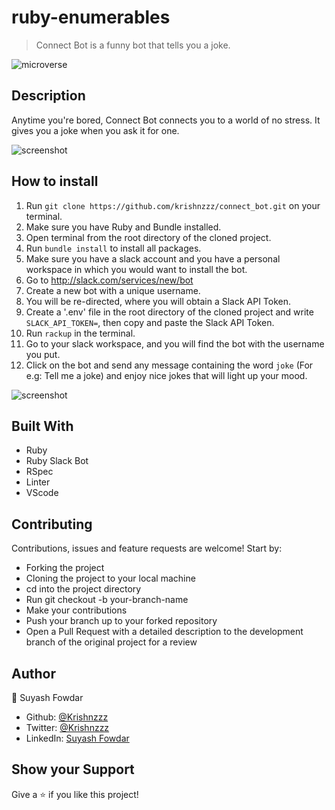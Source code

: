 # ruby-enumerables

> Connect Bot is a funny bot that tells you a joke.

![microverse](https://camo.githubusercontent.com/3a5835d4f56c57cec85939ac345e43fef164c178/68747470733a2f2f696d672e736869656c64732e696f2f62616467652f4d6963726f76657273652d626c756576696f6c6574)

## Description

Anytime you're bored, Connect Bot connects you to a world of no stress. It gives you a joke when you ask it for one.

![screenshot](asset/screenshot_2.png)

## How to install

1. Run `git clone https://github.com/krishnzzz/connect_bot.git` on your terminal.
2. Make sure you have Ruby and Bundle installed.
3. Open terminal from the root directory of the cloned project.
4. Run `bundle install` to install all packages.
5. Make sure you have a slack account and you have a personal workspace in which you would want to install the bot.
6. Go to http://slack.com/services/new/bot
7. Create a new bot with a unique username.
8. You will be re-directed, where you will obtain a Slack API Token.
9. Create a '.env' file in the root directory of the cloned project and write `SLACK_API_TOKEN=`, then copy and paste the Slack API Token.
10. Run `rackup` in the terminal.
11. Go to your slack workspace, and you will find the bot with the username you put.
12. Click on the bot and send any message containing the word `joke` (For e.g: Tell me a joke) and enjoy nice jokes that will light up your mood.

![screenshot](asset/screenshot_1.png)

## Built With

- Ruby
- Ruby Slack Bot
- RSpec
- Linter
- VScode

## Contributing

Contributions, issues and feature requests are welcome! Start by:

  - Forking the project
  - Cloning the project to your local machine
  - cd into the project directory
  - Run git checkout -b your-branch-name
  - Make your contributions
  - Push your branch up to your forked repository
  - Open a Pull Request with a detailed description to the development branch of the original project for a review

## Author

👤 Suyash Fowdar
- Github: [@Krishnzzz](https://github.com/krishnzzz)
- Twitter: [@Krishnzzz](https://twitter.com/Krishnzzz)
- LinkedIn: [Suyash Fowdar](https://www.linkedin.com/in/suyash-fowdar-22b89514a/)

## Show your Support
Give a ⭐ if you like this project!

